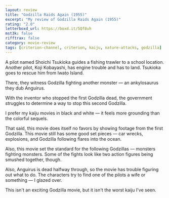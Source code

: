 ```yaml
---
layout: review
title: "Godzilla Raids Again (1955)"
excerpt: "My review of Godzilla Raids Again (1955)"
rating: "2.0"
letterboxd_url: https://boxd.it/5Qf8uh
mst3k: false
rifftrax: false
category: movie-review
tags: [criterion-channel, criterion, kaiju, nature-attacks, godzilla]
---
```


A pilot named Shoichi Tsukioka guides a fishing trawler to a school location. Another pilot, Koji Kobayashi, has engine trouble and has to land. Tsukioka goes to rescue him from Iwato Island.

There, they witness Godzilla fighting another monster — an ankylosaurus they dub Anguirus.

With the inventor who stopped the first Godzilla dead, the government struggles to determine a way to stop this second Godzilla.

I prefer my kaiju movies in black and white — it feels more grounding than the colorful sequels.

That said, this movie does itself no favors by showing footage from the first Godzilla. This movie still has some good set pieces — car wrecks, explosions, and Godzilla following flares into the ocean.

Also, this movie set the standard for the following Godzillas — monsters fighting monsters. Some of the fights look like two action figures being smushed together, though.

Also, Anguirus is dead halfway through, so the movie has trouble figuring out what to do. The characters try to find one of the pilots a wife or something — I glazed over.

This isn't an exciting Godzilla movie, but it isn't the worst kaiju I've seen.
